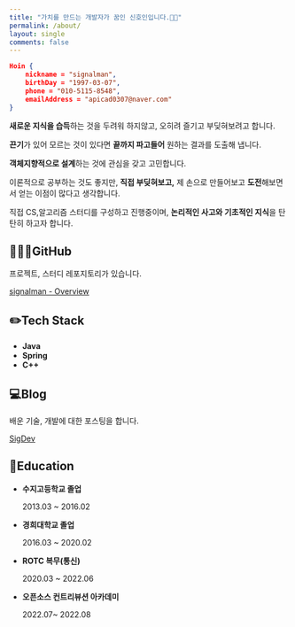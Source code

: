 ```yaml
---
title: "가치를 만드는 개발자가 꿈인 신호인입니다.👋🏻"
permalink: /about/
layout: single
comments: false
---
```



```json
Hoin {
    nickname = "signalman",
    birthDay = "1997-03-07",
    phone = "010-5115-8548",
    emailAddress = "apicad0307@naver.com"
}
```

**새로운 지식을 습득**하는 것을 두려워 하지않고, 오히려 즐기고 부딪혀보려고 합니다.

**끈기**가 있어 모르는 것이 있다면 **끝까지 파고들어** 원하는 결과를 도출해 냅니다.

**객체지향적으로 설계**하는 것에 관심을 갖고 고민합니다.

이론적으로 공부하는 것도 좋지만, **직접 부딪혀보고,** 제 손으로 만들어보고 **도전**해보면서 얻는 이점이 많다고 생각합니다.

직접 CS,알고리즘 스터디를 구성하고 진행중이며, **논리적인 사고와 기초적인 지식**을 탄탄히 하고자 합니다.

## **👨🏻‍💻GitHub**

프로젝트, 스터디 레포지토리가 있습니다.

[signalman - Overview](https://github.com/signalman)

## ✏️Tech Stack

- **Java**
- **Spring**
- **C++**

## 💻Blog

배운 기술, 개발에 대한 포스팅을 합니다.

[SigDev](https://signalman.github.io/)

## 🏫Education

- **수지고등학교 졸업**

  2013.03 ~ 2016.02

- **경희대학교 졸업**

  2016.03 ~ 2020.02

- **ROTC 복무(통신)**

  2020.03 ~ 2022.06

- **오픈소스 컨트리뷰션 아카데미**

  2022.07~ 2022.08
